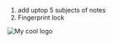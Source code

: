 1. add uptop 5 subjects of notes
2. Fingerprint lock 
<img src="https://drive.google.com/file/d/1VYhXujV8uA1KFgkReblbW2BE3RFK6IzS/view?usp=sharing" alt="My cool logo"/>
